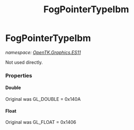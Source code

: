 ﻿---
title: FogPointerTypeIbm
---

# FogPointerTypeIbm
_namespace: [OpenTK.Graphics.ES11](N-OpenTK.Graphics.ES11.html)_

Not used directly.



### Properties

#### Double
Original was GL_DOUBLE = 0x140A
#### Float
Original was GL_FLOAT = 0x1406

